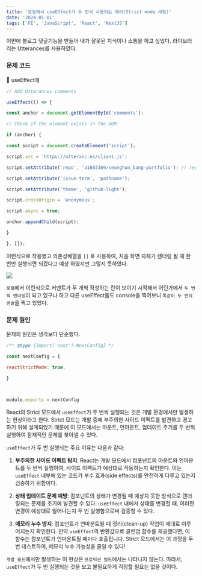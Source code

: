 ```yaml
---
title: '로컬에서 useEffect가 두 번씩 사용되는 에러(Strict mode 세팅)'
date: '2024-01-01'
tags: ['FE', 'JavaScript', 'React', 'NextJS']
---
```


이번에 블로그 댓글기능을 만들어 내가 잘못된 지식이나 소통을 하고 싶었다.
라이브러리는 Utterances를 사용하였다.


### 문제 코드 

 useEffect에 

```javascript
// Add Utterances comments

useEffect(() => {

const anchor = document.getElementById('comments');

// Check if the element exists in the DOM

if (anchor) {

const script = document.createElement('script');

script.src = 'https://utteranc.es/client.js';

script.setAttribute('repo', 'a1603169/seunghun_bang-portfolio'); // replace with your repo

script.setAttribute('issue-term', 'pathname');

script.setAttribute('theme', 'github-light');

script.crossOrigin = 'anonymous';

script.async = true;

anchor.appendChild(script);

}

}, []);
```

이런식으로 작용했고 의존성배열을 `[]` 로 사용하여, 처음 화면 자체가 렌더링 될 때 한 번만 실행되면 되겠다고 예상 하였지만 그렇지 못하였다.

<img class="blogImage" src="/blog/error_of_comments.png">

`로컬`에서 이런식으로 커맨트가 두 개씩 작성하는 란이 보이기 시작해서 어딘가에서 `두 번씩 렌더링`이 되고 있구나 하고 다른 useEffect들도 console을 찍어보니 `똑같이 두 번의 콘솔`을 찍고 있었다.


### 문제 원인

문제의 원인은 생각보다 단순했다.

```javascript
/** @type {import('next').NextConfig} */

const nextConfig = {

reactStrictMode: true,

}

  

module.exports = nextConfig
```

React의 Strict 모드에서 `useEffect`가 두 번씩 실행되는 것은 개발 환경에서만 발생하는 현상이라고 한다. 
Strict 모드는 개발 중에 부주의한 사이드 이펙트를 발견하고 경고하기 위해 설계되었기 때문에 이 모드에서는 마운트, 언마운트, 업데이트 주기를 두 번씩 실행하여 잠재적인 문제를 찾아낼 수 있다.

`useEffect`가 두 번 실행되는 주요 이유는 다음과 같다:

1. **부주의한 사이드 이펙트 탐지**: React는 개발 모드에서 컴포넌트의 마운트와 언마운트를 두 번씩 실행하여, 사이드 이펙트가 예상대로 작동하는지 확인한다. 이는 `useEffect` 내부에 있는 코드가 부수 효과(side effects)를 안전하게 다루고 있는지 검증하기 위함이다.
    
2. **상태 업데이트 문제 예방**: 컴포넌트의 상태가 변경될 때 예상치 못한 방식으로 렌더링되는 문제를 조기에 발견할 수 있다. `useEffect` 내에서 상태를 변경할 때, 이러한 변경이 예상대로 일어나는지 두 번 실행함으로써 검증할 수 있다.
    
3. **메모리 누수 방지**: 컴포넌트가 언마운트될 때 정리(clean-up) 작업이 제대로 이루어지는지 확인한다. 만약 `useEffect`의 반환값으로 클린업 함수를 제공했다면, 이 함수는 컴포넌트가 언마운트될 때마다 호출됩니다. Strict 모드에서는 이 과정을 두 번 테스트하여, 메모리 누수 가능성을 줄일 수 있다!
    

`개발 모드`에서만 발생하는 이 현상은 `프로덕션 빌드`에서는 나타나지 않는다. 따라서, `useEffect`가 두 번 실행되는 것을 보고 불필요하게 걱정할 필요는 없을 것이다.